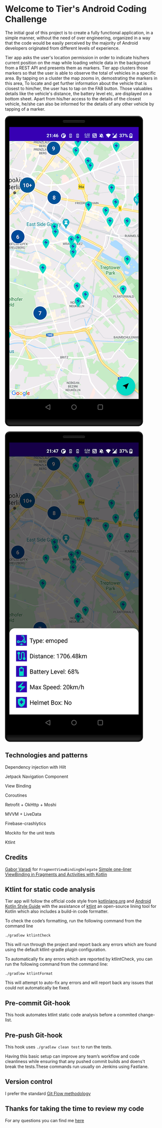 # Welcome to Tier's Android Coding Challenge

The initial goal of this project is to create a fully functional application, in a simple manner, without the need of over engineering, organized in a way that the code would be easily perceived by the majority of Android developers originated from different levels of experience.

Tier app asks the user's location permission in order to indicate his/hers current position on the map while loading vehicle data in the background from a REST API and presents them as markers. Tier app clusters those markers so that the user is able to observe the total of vehicles in a specific area. By tapping on a cluster the map zooms in, demostrating the markers in this area, To locate and get further information about the vehicle that is closest to him/her, the user has to tap on the FAB button. Those valuables details like the vehicle's distance, the battery level etc, are displayed on a bottom sheet. Apart from his/her access to the details of the closest vehicle, he/she can also be informed for the details of any other vehicle by tapping of a marker.

![Screenshot_map](https://github.com/domgeorg/Tier/blob/master/screenshots/screenshot_map.png)

![Screenshot_details](https://github.com/domgeorg/Tier/blob/master/screenshots/screenshot_details.png)

## Technologies and patterns

Dependency injection with Hilt

Jetpack Navigation Component

View Binding

Coroutines

Retrofit + OkHttp + Moshi

MVVM + LiveData

Firebase-crashlytics

Mockito for the unit tests

Ktlint

## Credits

[Gabor Varadi](https://github.com/Zhuinden) for ```FragmentViewBindingDelegate```
[Simple one-liner ViewBinding in Fragments and Activities with Kotlin](https://zhuinden.medium.com/simple-one-liner-viewbinding-in-fragments-and-activities-with-kotlin-961430c6c07c)

## Ktlint for static code analysis

 Tier app will follow the official code style from [kotlinlang.org](https://kotlinlang.org/docs/coding-conventions.html) and [Android Kotlin Style Guide](https://developer.android.com/kotlin/style-guide) with the assistance of [ktlint](https://ktlint.github.io/) an open-source lining tool for Kotlin which also includes a build-in code formatter.
 
 To check the code’s formatting, run the following command from the command line
 ```
./gradlew ktlintCheck
```
This will run through the project and report back any errors which are found using the default ktlint-gradle plugin configuration.

To automatically fix any errors which are reported by ktlintCheck, you can run the following command from the command line:
 ```
./gradlew ktlintFormat
```
This will attempt to auto-fix any errors and will report back any issues that could not automatically be fixed.

## Pre-commit Git-hook

This hook automates ktlint static code analysis before a commited change-list.

## Pre-push Git-hook

This hook uses  ```./gradlew clean test``` to run the tests.

Having this basic setup can improve any team’s workflow and code cleanliness while ensuring that any pushed commit builds and doens't break the tests.These commands run usually on Jenkins using Fastlane.

## Version control

I prefer the standard [Git Flow methodology](https://nvie.com/posts/a-successful-git-branching-model/)

## Thanks for taking the time to review my code
For any questions you can find me [here](https://www.linkedin.com/in/kyriakos-georgiopoulos/)
